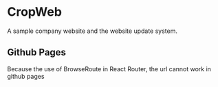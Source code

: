 # CropWeb
A sample company website and the website update system.

## Github Pages
Because the use of BrowseRoute in React Router, the url cannot work in github pages
